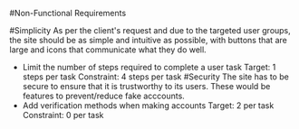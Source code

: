 #Non-Functional Requirements

#Simplicity
As per the client's request and due to the targeted user groups, the site should be as simple and intuitive as possible, with buttons that are large and icons that communicate what they do well. 
- Limit the number of steps required to complete a user task
Target: 1 steps per task
Constraint: 4 steps per task
#Security
The site has to be secure to ensure that it is trustworthy to its users. These would be features to prevent/reduce fake acccounts.
- Add verification methods when making accounts
Target: 2 per task
Constraint: 0 per task
